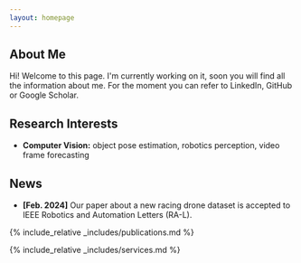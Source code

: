 ```yaml
---
layout: homepage
---
```


## About Me

Hi! Welcome to this page. I'm currently working on it, soon you will find all the information about me.
For the moment you can refer to LinkedIn, GitHub or Google Scholar.

## Research Interests

- **Computer Vision:** object pose estimation, robotics perception, video frame forecasting

## News

- **[Feb. 2024]** Our paper about a new racing drone dataset is accepted to IEEE Robotics and Automation Letters (RA-L).

[//]: # (- **[Feb. 2020]** We will host the ACM Multimedia Asia 2020 conference in Singapore!)

[//]: # (- **[Sept. 2019]** Our paper about few-shot learning is accepted to NeurIPS 2019.)

[//]: # (- **[Mar. 2019]** Our paper about few-shot learning is accepted to CVPR 2019.)

{% include_relative _includes/publications.md %}


{% include_relative _includes/services.md %}
